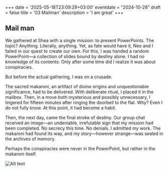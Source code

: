 +++
date = '2025-05-18T23:09:29+03:00'
eventdate = "2024-10-28"
draft = false
title = '03 Mailman'
description = 'I am great'
+++



## Mail man

We gathered at Shea with a single mission: to present PowerPoints. The topic? Anything. Literally, anything. Yet, as fate would have it, Neo and I failed in our quest to create our own. For this, I was handed a random PowerPoint—a collection of slides bound by destiny alone. I had no knowledge of its contents. Only after some time did I realize it was about conspiracies.

But before the actual gathering, I was on a crusade.

The sacred makaroni, an artifact of divine origins and unquestionable significance, had to be delivered. With deliberate ritual, I placed it in the mailbox. Then, in a move both mysterious and possibly unnecessary, I lingered for fifteen minutes after ringing the doorbell to the flat. Why? Even I do not fully know. At this point, it had become a habit.

Then, the next day, came the final stroke of destiny. Our group chat received an image—an undeniable, irrefutable sign that my mission had been completed. No secrecy this time. No denials. I admitted my work. The makaroni had found its way, and my story—however strange—was sealed in the archives of memory.

Perhaps the conspiracies were never in the PowerPoint, but rather in the makaroni itself.

![Alt text](/images/postilaatikko.jpg)